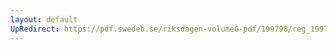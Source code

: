 ```yaml
---
layout: default
UpRedirect: https://pdf.swedeb.se/riksdagen-volumeG-pdf/199798/reg_199798/reg_199798_0114.pdf
---
```

